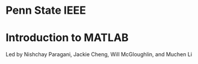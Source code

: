 # Penn State IEEE
# Introduction to MATLAB

Led by Nishchay Paragani, Jackie Cheng, Will McGloughlin, and Muchen Li
